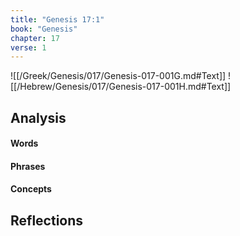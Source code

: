 ```yaml
---
title: "Genesis 17:1"
book: "Genesis"
chapter: 17
verse: 1
---
```

![[/Greek/Genesis/017/Genesis-017-001G.md#Text]]
![[/Hebrew/Genesis/017/Genesis-017-001H.md#Text]]

## Analysis

#### Words

#### Phrases

#### Concepts

## Reflections
